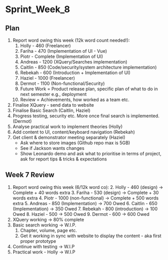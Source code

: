 # Sprint_Week_8

## Plan

1. Report word owing this week (12k word count needed!):
   1. Holly - 460 (Freelancer)
   2. Fariha - 470 (Implementation of UI - Vue)
   3. Piotr - Complete (Implementation of UI)
   4. Andreas - 1200 (XQuery/Searches implementation)
   5. Caitlin - 850 (Code/security/system architecture implementation)
   6. Rebekah - 600 (Introduction + Implementation of UI)
   7. Haziel - 1000 (Freelancer)
   8. Dermot - 1100 (Non-functional/Security)
   9. Future Work = Product release plan, specific plan of what to do in next semester e.g., deployment
   10. Review = Achievements, how worked as a team etc.
2. Finalise XQuery - send data to website
3. Finalise Basic Search (Caitlin, Haziel)
4. Progress testing, security etc. More once final search is implemented. (Dermot)
5. Analyse practical work to implement theories (Holly)
6. Add content to UI, content/keyboard navigation (Rebekah)
7. Get client & demonstrator meeting separately (Haziel)
   - Ask where to store images (Github repo max is 5GB)
   - See if Jackson wants changes
   - Show Leonardo demo and ask what to prioritise in terms of project, ask for report tips & tricks & expectations

## Week 7 Review

1. Report word owing this week (6/12k word co): 2. Holly - 460 (design) -> Complete + 40 words extra 3. Fariha - 530 (design) -> Complete + 30 words extra 4. Piotr - 1000 (non-functional) -> Complete + 500 words extra 5. Andreas - 850 (Implementation) -> 700 Owed 6. Caitlin - 650 (Implementation) -> 350 Owed 7. Rebekah - 800 (introduction) -> 100 Owed 8. Haziel - 500 -> 500 Owed 9. Dermot - 600 -> 600 Owed
2. XQuery working -> 80% complete
3. Basic search working -> W.I.P.
   1. Chapter, volume, page etc.
   2. Get it working in sync with website to display the content - aka first proper prototype
4. Continue with testing -> W.I.P
5. Practical work - Holly -> W.I.P
